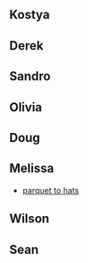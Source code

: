 ## Kostya

## Derek

## Sandro

## Olivia

## Doug

## Melissa

- [parquet to hats](./parquet_to_hats.py)

## Wilson

## Sean
